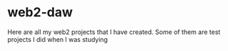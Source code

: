 # web2-daw
Here are all my web2 projects that I have created. Some of them are test projects I did when I was studying
